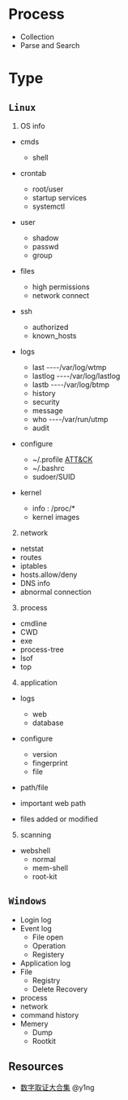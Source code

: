# Process
- Collection
- Parse and Search

# Type
## `Linux`
1. OS info
- cmds
  - shell
  
- crontab
  - root/user
  - startup services
  - systemctl
  
- user
  - shadow
  - passwd
  - group

- files
  - high permissions
  - network connect
  
- ssh
  - authorized
  - known_hosts
  
- logs
  - last   ----/var/log/wtmp
  - lastlog ----/var/log/lastlog
  - lastb  ----/var/log/btmp
  - history
  - security
  - message
  - who  ----/var/run/utmp
  - audit
  
- configure
  - ~/.profile   [ATT&CK](https://github.com/Jayway007/Offense-and-Deffense/blob/main/Offense/Red-Team/Persistence/Event_Triggered_Execution.md#unix-shell-configuration-modification)
  - ~/.bashrc
  - sudoer/SUID 
  
- kernel
  - info : /proc/*
  - kernel images
  
  
2. network
- netstat
- routes
- iptables
- hosts.allow/deny
- DNS info
- abnormal connection

3. process
  - cmdline
  - CWD
  - exe
  - process-tree  
  - lsof
  - top

4. application
- logs
  - web
  - database
  
- configure
  - version
  - fingerprint
  - file
  
- path/file
 - important web path
 - files added or modified
 
5. scanning
- webshell
  - normal
  - mem-shell
  - root-kit


## `Windows`
- Login log
- Event log
  - File open
  - Operation
  - Registery
- Application log
- File
  - Registry
  - Delete Recovery
- process
- network
- command history
- Memery
  - Dump
  - Rootkit


## Resources
- [数字取证大合集](https://blue.y1ng.org/0xA_digital_forensics/#awesome-forensics)  @y1ng
